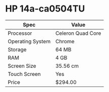 # HP 14a-ca0504TU

| Spec | Value |
|---|---|
| Processor | Celeron Quad Core |
| Operating System | Chrome |
| Storage | 64 MB |
| RAM | 4 GB |
| Screen Size | 35.56 cm |
| Touch Screen | Yes |
| Price | $294.00 |
